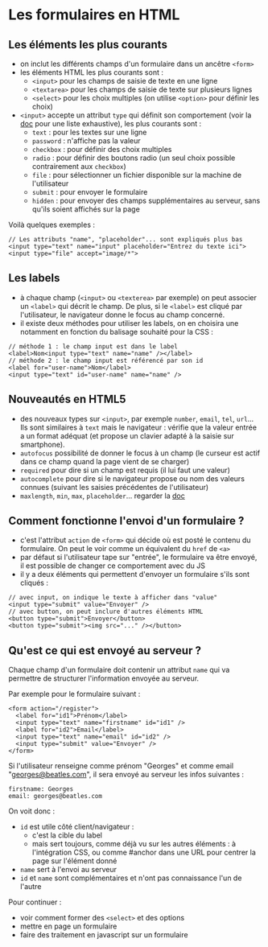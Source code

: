 # Les formulaires en HTML

## Les éléments les plus courants

- on inclut les différents champs d'un formulaire dans un ancêtre `<form>`
- les éléments HTML les plus courants sont :
  - `<input>` pour les champs de saisie de texte en une ligne
  - `<textarea>` pour les champs de saisie de texte sur plusieurs lignes
  - `<select>` pour les choix multiples (on utilise `<option>` pour définir les choix)
- `<input>` accepte un attribut `type` qui définit son comportement (voir la [doc](https://developer.mozilla.org/fr/docs/Web/HTML/Element/Input) pour une liste exhaustive), les plus courants sont :
  - `text` : pour les textes sur une ligne
  - `password` : n'affiche pas la valeur
  - `checkbox` : pour définir des choix multiples
  - `radio` : pour définir des boutons radio (un seul choix possible contrairement aux `checkbox`)
  - `file` : pour sélectionner un fichier disponible sur la machine de l'utilisateur
  - `submit` : pour envoyer le formulaire
  - `hidden` : pour envoyer des champs supplémentaires au serveur, sans qu'ils soient affichés sur la page

Voilà quelques exemples :
```
// Les attributs "name", "placeholder"... sont expliqués plus bas
<input type="text" name="input" placeholder="Entrez du texte ici">
<input type="file" accept="image/*">
```

## Les labels

- à chaque champ (`<input>` ou `<texterea>` par exemple) on peut associer un `<label>` qui décrit le champ. De plus, si le `<label>` est cliqué par l'utilisateur, le navigateur donne le focus au champ concerné.
- il existe deux méthodes pour utiliser les labels, on en choisira une notamment en fonction du balisage souhaité pour la CSS :
```
// méthode 1 : le champ input est dans le label
<label>Nom<input type="text" name="name" /></label>
// méthode 2 : le champ input est référencé par son id
<label for="user-name">Nom</label>
<input type="text" id="user-name" name="name" />
```

## Nouveautés en HTML5

- des nouveaux types sur `<input>`, par exemple `number`, `email`, `tel`, `url`... Ils sont similaires à `text` mais le navigateur : vérifie que la valeur entrée a un format adéquat (et propose un clavier adapté à la saisie sur smartphone).
- `autofocus` possibilité de donner le focus à un champ (le curseur est actif dans ce champ quand la page vient de se charger)
- `required` pour dire si un champ est requis (il lui faut une valeur)
- `autocomplete` pour dire si le navigateur propose ou nom des valeurs connues (suivant les saisies précédentes de l'utilisateur)
- `maxlength`, `min`, `max`, `placeholder`... regarder la [doc](https://developer.mozilla.org/fr/docs/Web/HTML/Element/Input)

## Comment fonctionne l'envoi d'un formulaire ?

- c'est l'attribut `action` de `<form>` qui décide où est posté le contenu du formulaire. On peut le voir comme un équivalent du `href` de `<a>`
- par défaut si l'utilisateur tape sur "entrée", le formulaire va être envoyé, il est possible de changer ce comportement avec du JS
- il y a deux éléments qui permettent d'envoyer un formulaire s'ils sont cliqués :
```
// avec input, on indique le texte à afficher dans "value"
<input type="submit" value="Envoyer" />
// avec button, on peut inclure d'autres éléments HTML
<button type="submit">Envoyer</button>
<button type="submit"><img src="..." /></button>
```

## Qu'est ce qui est envoyé au serveur ?

Chaque champ d'un formulaire doit contenir un attribut `name` qui va permettre de structurer l'information envoyée au serveur.

Par exemple pour le formulaire suivant :
```
<form action="/register">
  <label for="id1">Prénom</label>
  <input type="text" name="firstname" id="id1" />
  <label for="id2">Email</label>
  <input type="text" name="email" id="id2" />
  <input type="submit" value="Envoyer" />
</form>
```
Si l'utilisateur renseigne comme prénom "Georges" et comme email "georges@beatles.com", il sera envoyé au serveur les infos suivantes :
```
firstname: Georges
email: georges@beatles.com
```
On voit donc :
- `id` est utile côté client/navigateur :
  - c'est la cible du label
  - mais sert toujours, comme déjà vu sur les autres éléments : à l'intégration CSS, ou comme #anchor dans une URL pour centrer la page sur l'élément donné
- `name` sert à l'envoi au serveur
- `id` et `name` sont complémentaires et n'ont pas connaissance l'un de l'autre

Pour continuer :
- voir comment former des `<select>` et des options
- mettre en page un formulaire
- faire des traitement en javascript sur un formulaire

